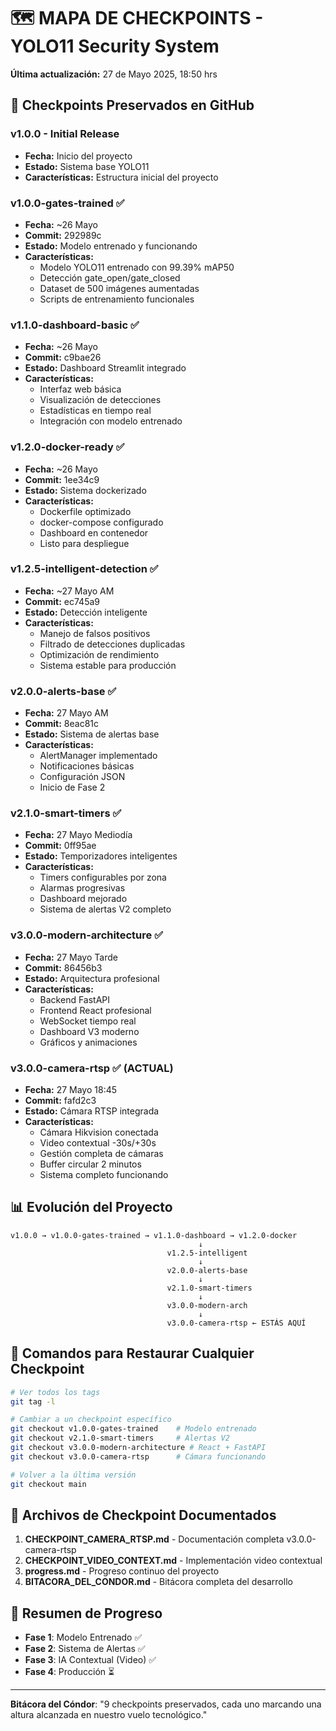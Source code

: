 # 🗺️ MAPA DE CHECKPOINTS - YOLO11 Security System

**Última actualización:** 27 de Mayo 2025, 18:50 hrs

## 📍 Checkpoints Preservados en GitHub

### v1.0.0 - Initial Release
- **Fecha:** Inicio del proyecto
- **Estado:** Sistema base YOLO11
- **Características:** Estructura inicial del proyecto

### v1.0.0-gates-trained ✅
- **Fecha:** ~26 Mayo
- **Commit:** 292989c
- **Estado:** Modelo entrenado y funcionando
- **Características:**
  - Modelo YOLO11 entrenado con 99.39% mAP50
  - Detección gate_open/gate_closed
  - Dataset de 500 imágenes aumentadas
  - Scripts de entrenamiento funcionales

### v1.1.0-dashboard-basic ✅
- **Fecha:** ~26 Mayo
- **Commit:** c9bae26
- **Estado:** Dashboard Streamlit integrado
- **Características:**
  - Interfaz web básica
  - Visualización de detecciones
  - Estadísticas en tiempo real
  - Integración con modelo entrenado

### v1.2.0-docker-ready ✅
- **Fecha:** ~26 Mayo
- **Commit:** 1ee34c9
- **Estado:** Sistema dockerizado
- **Características:**
  - Dockerfile optimizado
  - docker-compose configurado
  - Dashboard en contenedor
  - Listo para despliegue

### v1.2.5-intelligent-detection ✅
- **Fecha:** ~27 Mayo AM
- **Commit:** ec745a9
- **Estado:** Detección inteligente
- **Características:**
  - Manejo de falsos positivos
  - Filtrado de detecciones duplicadas
  - Optimización de rendimiento
  - Sistema estable para producción

### v2.0.0-alerts-base ✅
- **Fecha:** 27 Mayo AM
- **Commit:** 8eac81c
- **Estado:** Sistema de alertas base
- **Características:**
  - AlertManager implementado
  - Notificaciones básicas
  - Configuración JSON
  - Inicio de Fase 2

### v2.1.0-smart-timers ✅
- **Fecha:** 27 Mayo Mediodía
- **Commit:** 0ff95ae
- **Estado:** Temporizadores inteligentes
- **Características:**
  - Timers configurables por zona
  - Alarmas progresivas
  - Dashboard mejorado
  - Sistema de alertas V2 completo

### v3.0.0-modern-architecture ✅
- **Fecha:** 27 Mayo Tarde
- **Commit:** 86456b3
- **Estado:** Arquitectura profesional
- **Características:**
  - Backend FastAPI
  - Frontend React profesional
  - WebSocket tiempo real
  - Dashboard V3 moderno
  - Gráficos y animaciones

### v3.0.0-camera-rtsp ✅ (ACTUAL)
- **Fecha:** 27 Mayo 18:45
- **Commit:** fafd2c3
- **Estado:** Cámara RTSP integrada
- **Características:**
  - Cámara Hikvision conectada
  - Video contextual -30s/+30s
  - Gestión completa de cámaras
  - Buffer circular 2 minutos
  - Sistema completo funcionando

## 📊 Evolución del Proyecto

```
v1.0.0 → v1.0.0-gates-trained → v1.1.0-dashboard → v1.2.0-docker
                                          ↓
                                   v1.2.5-intelligent
                                          ↓
                                   v2.0.0-alerts-base
                                          ↓
                                   v2.1.0-smart-timers
                                          ↓
                                   v3.0.0-modern-arch
                                          ↓
                                   v3.0.0-camera-rtsp ← ESTÁS AQUÍ
```

## 🔄 Comandos para Restaurar Cualquier Checkpoint

```bash
# Ver todos los tags
git tag -l

# Cambiar a un checkpoint específico
git checkout v1.0.0-gates-trained    # Modelo entrenado
git checkout v2.1.0-smart-timers     # Alertas V2
git checkout v3.0.0-modern-architecture # React + FastAPI
git checkout v3.0.0-camera-rtsp      # Cámara funcionando

# Volver a la última versión
git checkout main
```

## 💾 Archivos de Checkpoint Documentados

1. **CHECKPOINT_CAMERA_RTSP.md** - Documentación completa v3.0.0-camera-rtsp
2. **CHECKPOINT_VIDEO_CONTEXT.md** - Implementación video contextual
3. **progress.md** - Progreso continuo del proyecto
4. **BITACORA_DEL_CONDOR.md** - Bitácora completa del desarrollo

## 🎯 Resumen de Progreso

- **Fase 1**: Modelo Entrenado ✅
- **Fase 2**: Sistema de Alertas ✅  
- **Fase 3**: IA Contextual (Video) ✅
- **Fase 4**: Producción ⏳

---

**Bitácora del Cóndor**: "9 checkpoints preservados, cada uno marcando una altura alcanzada en nuestro vuelo tecnológico."
